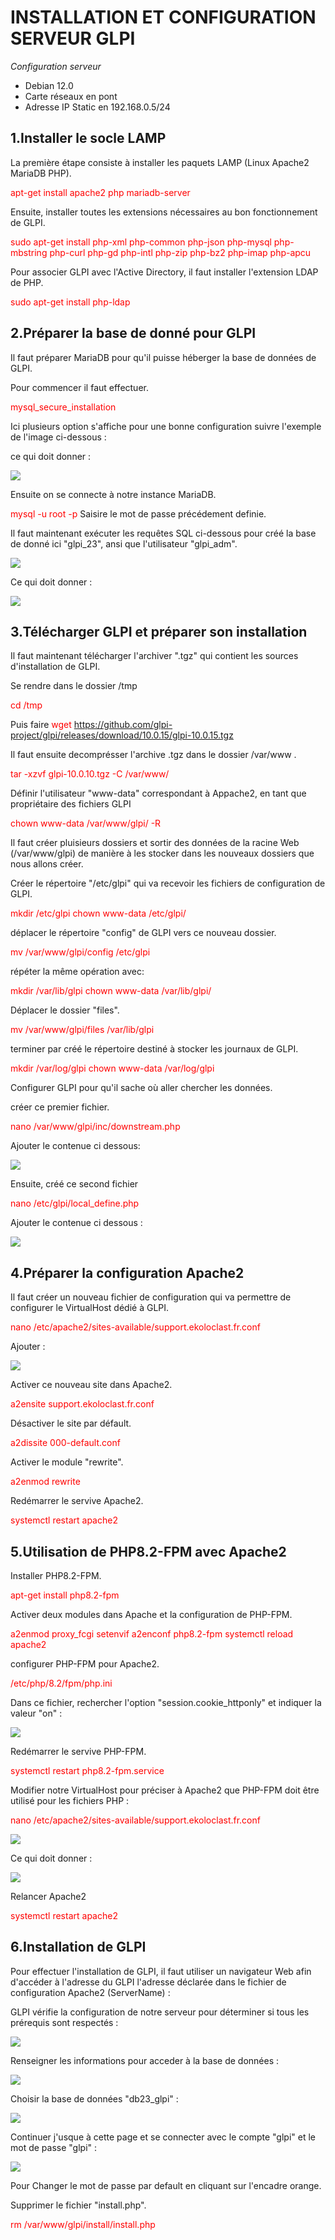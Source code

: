 # INSTALLATION ET CONFIGURATION SERVEUR GLPI
    
*Configuration serveur*
    
- Debian 12.0
- Carte réseaux en pont 
- Adresse IP Static en 192.168.0.5/24
    

## 1.Installer le socle LAMP
    
La première étape consiste à installer les paquets LAMP (Linux Apache2 MariaDB PHP).
    
<span style="color: red;">apt-get install apache2 php mariadb-server</span>
    
    
Ensuite, installer toutes les extensions nécessaires au bon fonctionnement de GLPI.
    
<span style="color: red;">sudo apt-get install php-xml php-common php-json php-mysql php-mbstring php-curl php-gd php-intl php-zip php-bz2 php-imap php-apcu</span>
    
    
Pour associer GLPI avec l'Active Directory, il faut installer l'extension LDAP de PHP.
    
<span style="color: red;">sudo apt-get install php-ldap</span>
    
    
    
## 2.Préparer la base de donné pour GLPI
    
Il faut préparer MariaDB pour qu'il puisse héberger la base de données de GLPI.
    
Pour commencer il faut effectuer.
    
<span style="color: red;">mysql_secure_installation</span>
    
Ici plusieurs option s'affiche pour une bonne configuration suivre l'exemple de l'image ci-dessous :
    
ce qui doit donner :
    
![](https://github.com/WildCodeSchool/TSSR-2402-P3-G3-BuildYourInfra-Ekoloclast/blob/main/Ressources%20Install%20et%20configuration%20GLPI/Securiser-MariaDB-pour-GLPI.png)
    
Ensuite on se connecte à notre instance MariaDB.
    
<span style="color: red;">mysql -u root -p</span>
Saisire le mot de passe précédement definie.
    
Il faut maintenant exécuter les requêtes SQL ci-dessous pour créé la base de donné ici "glpi_23", ansi que l'utilisateur "glpi_adm".
    
![](https://github.com/WildCodeSchool/TSSR-2402-P3-G3-BuildYourInfra-Ekoloclast/blob/main/Ressources%20Install%20et%20configuration%20GLPI/base_de_donner.png)
    
Ce qui doit donner :
    
![](https://github.com/WildCodeSchool/TSSR-2402-P3-G3-BuildYourInfra-Ekoloclast/blob/main/Ressources%20Install%20et%20configuration%20GLPI/Creer-base-de-donnees-GLPI.png)
    
    
## 3.Télécharger GLPI et préparer son installation
    
Il faut maintenant télécharger l'archiver ".tgz" qui contient les sources d'installation de GLPI.
    
Se rendre dans le dossier /tmp
    
<span style="color: red;">cd /tmp</span>
    
Puis faire
<span style="color: red;">wget https://github.com/glpi-project/glpi/releases/download/10.0.15/glpi-10.0.15.tgz
</span>
    
Il faut ensuite decomprésser l'archive .tgz dans le dossier /var/www .
    
<span style="color: red;">tar -xzvf glpi-10.0.10.tgz -C /var/www/</span>
    
Définir l'utilisateur "www-data" correspondant à Appache2, en tant que propriétaire des fichiers GLPI
    
<span style="color: red;">chown www-data /var/www/glpi/ -R</span>
    
Il faut créer pluisieurs dossiers et sortir des données de la racine Web (/var/www/glpi) de manière à les stocker dans les nouveaux dossiers que nous allons créer.
    
Créer le répertoire "/etc/glpi" qui va recevoir les fichiers de configuration de GLPI.
    
<span style="color: red;">mkdir /etc/glpi</span>
<span style="color: red;">chown www-data /etc/glpi/</span>
    
déplacer le répertoire "config" de GLPI vers ce nouveau dossier.
    
<span style="color: red;">mv /var/www/glpi/config /etc/glpi</span>
    
répéter la même opération avec:
    
<span style="color: red;">mkdir /var/lib/glpi</span>
<span style="color: red;">chown www-data /var/lib/glpi/</span>
    
Déplacer le dossier "files".
    
<span style="color: red;">mv /var/www/glpi/files /var/lib/glpi</span>
    
terminer par créé le répertoire destiné à stocker les journaux de GLPI.
    
<span style="color: red;">mkdir /var/log/glpi</span>
<span style="color: red;">chown www-data /var/log/glpi</span>
    
Configurer GLPI pour qu'il sache où aller chercher les données.
    
créer ce premier fichier.
    
<span style="color: red;">nano /var/www/glpi/inc/downstream.php</span>
    
Ajouter le contenue ci dessous:
    
![](https://github.com/WildCodeSchool/TSSR-2402-P3-G3-BuildYourInfra-Ekoloclast/blob/main/Ressources%20Install%20et%20configuration%20GLPI/Capture%20d%E2%80%99e%CC%81cran%202024-05-23%20a%CC%80%2013.36.26.png)
    
Ensuite, créé ce second fichier
    
<span style="color: red;">nano /etc/glpi/local_define.php</span>
    
Ajouter le contenue ci dessous :
    
![](https://github.com/WildCodeSchool/TSSR-2402-P3-G3-BuildYourInfra-Ekoloclast/blob/main/Ressources%20Install%20et%20configuration%20GLPI/Fichier_php2.png)
    
    
## 4.Préparer la configuration Apache2
    
Il faut créer un nouveau fichier de configuration qui va permettre de configurer le VirtualHost dédié à GLPI.
    
<span style="color: red;">nano /etc/apache2/sites-available/support.ekoloclast.fr.conf</span>
    
Ajouter :
    
![](https://github.com/WildCodeSchool/TSSR-2402-P3-G3-BuildYourInfra-Ekoloclast/blob/main/Ressources%20Install%20et%20configuration%20GLPI/Edition_fichier_virtualhost.png)
    
Activer ce nouveau site dans Apache2.
    
<span style="color: red;">a2ensite support.ekoloclast.fr.conf</span>
    
Désactiver le site par défault.
    
<span style="color: red;">a2dissite 000-default.conf</span>
    
Activer le module "rewrite".
    
<span style="color: red;">a2enmod rewrite</span>
    
Redémarrer le servive Apache2.
    
<span style="color: red;">systemctl restart apache2</span>
    
    
## 5.Utilisation de PHP8.2-FPM avec Apache2
    
Installer PHP8.2-FPM.
    
<span style="color: red;">apt-get install php8.2-fpm</span>
    
Activer deux modules dans Apache et la configuration de PHP-FPM.
    
<span style="color: red;">a2enmod proxy_fcgi setenvif</span>
<span style="color: red;">a2enconf php8.2-fpm</span>
<span style="color: red;">systemctl reload apache2</span>
    
configurer PHP-FPM pour Apache2.
    
<span style="color: red;">/etc/php/8.2/fpm/php.ini</span>
    
Dans ce fichier, rechercher l'option "session.cookie_httponly" et indiquer la valeur "on" :
    
![](https://github.com/WildCodeSchool/TSSR-2402-P3-G3-BuildYourInfra-Ekoloclast/blob/main/Ressources%20Install%20et%20configuration%20GLPI/Cookie.png)
    
Redémarrer le servive PHP-FPM.
    
<span style="color: red;">systemctl restart php8.2-fpm.service</span>
    
Modifier notre VirtualHost pour préciser à Apache2 que PHP-FPM doit être utilisé pour les fichiers PHP :
    
<span style="color: red;">nano /etc/apache2/sites-available/support.ekoloclast.fr.conf</span>
    
![](https://github.com/WildCodeSchool/TSSR-2402-P3-G3-BuildYourInfra-Ekoloclast/blob/main/Ressources%20Install%20et%20configuration%20GLPI/PHP_localhost.png)
    
Ce qui doit donner :
    
![](https://github.com/WildCodeSchool/TSSR-2402-P3-G3-BuildYourInfra-Ekoloclast/blob/main/Ressources%20Install%20et%20configuration%20GLPI/Apache2-et-PHP-FPM-Exemple.png)
    
Relancer Apache2
    
<span style="color: red;">systemctl restart apache2</span>
    
    
## 6.Installation de GLPI
    
Pour effectuer l'installation de GLPI, il faut utiliser un navigateur Web afin d'accéder à l'adresse du GLPI l'adresse déclarée dans le fichier de configuration Apache2 (ServerName) :
    
GLPI vérifie la configuration de notre serveur pour déterminer si tous les prérequis sont respectés :
    
![](https://github.com/WildCodeSchool/TSSR-2402-P3-G3-BuildYourInfra-Ekoloclast/blob/main/Ressources%20Install%20et%20configuration%20GLPI/Installation-de-GLPI-Etape-4.png)
    
Renseigner les informations pour acceder à la base de données :
    
![](https://github.com/WildCodeSchool/TSSR-2402-P3-G3-BuildYourInfra-Ekoloclast/blob/main/Ressources%20Install%20et%20configuration%20GLPI/Installation-de-GLPI-Etape-4.png)
    
Choisir la base de données "db23_glpi" :
    
![](https://github.com/WildCodeSchool/TSSR-2402-P3-G3-BuildYourInfra-Ekoloclast/blob/main/Ressources%20Install%20et%20configuration%20GLPI/Installation-de-GLPI-Etape-5.png)
    
Continuer j'usque à cette page et se connecter avec le compte "glpi" et le mot de passe "glpi" :
    
![](https://github.com/WildCodeSchool/TSSR-2402-P3-G3-BuildYourInfra-Ekoloclast/blob/main/Ressources%20Install%20et%20configuration%20GLPI/Installation-de-GLPI-Etape-9.png)
    
Pour Changer le mot de passe par default en cliquant sur l'encadre orange.
    
Supprimer le fichier "install.php".
    
<span style="color: red;">rm /var/www/glpi/install/install.php</span>
